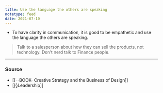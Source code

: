 ```yaml
---
title: Use the language the others are speaking
notetype: feed
date: 2021-07-10
---
```


- To have clarity in communication, it is good to be empathetic and use the language the others are speaking.

> Talk to a salesperson about how they can sell the products, not technology. Don't nerd talk to Finance people.

---

### Source
-  [[--BOOK- Creative Strategy and the Business of Design]]
- [[§Leadership]]